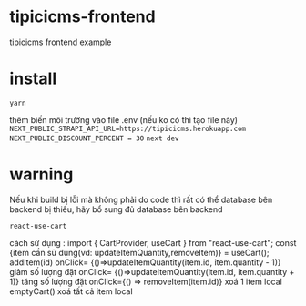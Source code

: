 # tipicicms-frontend

tipicicms frontend example

# install

`yarn`

thêm biến môi trường vào file .env (nếu ko có thì tạo file này)
`NEXT_PUBLIC_STRAPI_API_URL=https://tipicicms.herokuapp.com`
`NEXT_PUBLIC_DISCOUNT_PERCENT = 30`
`next dev`

# warning

Nếu khi build bị lỗi mà không phải do code thì rất có thể database bên backend bị thiếu, hãy bổ sung đủ database bên backend

`react-use-cart`

cách sử dụng : import { CartProvider, useCart } from "react-use-cart";
const {item cần sử dụng(vd: updateItemQuantity,removeItem)} = useCart();
addItem(id)
onClick= {()=>updateItemQuantity(item.id, item.quantity - 1)} giảm số lượng đặt
onClick= {()=>updateItemQuantity(item.id, item.quantity + 1)} tăng số lượng đặt
onClick={() => removeItem(item.id)} xoá 1 item local
emptyCart() xoá tất cả item local

